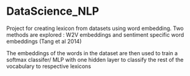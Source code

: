 # DataScience_NLP

Project for creating lexicon from datasets using word embedding.
Two methods are explored : W2V embeddings and sentiment specific word embeddings (Tang et al 2014)

The embeddings of the words in the dataset are then used to train a softmax classifer/ MLP with one hidden layer to classify the rest of the vocabulary to respective lexicons

